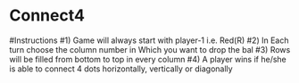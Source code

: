 # Connect4
#Instructions
#1) Game will always start with player-1 i.e. Red(R)
#2) In Each turn choose the column number in Which you want to drop the bal
#3) Rows will be filled from bottom to top in every column
#4) A player wins if he/she is able to connect 4 dots horizontally, vertically or diagonally
